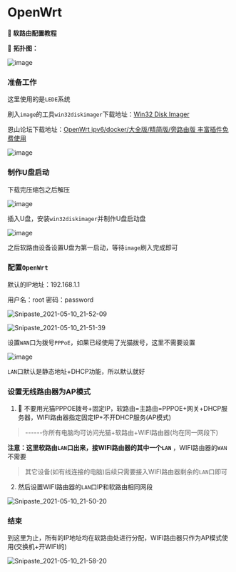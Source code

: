 # OpenWrt

**:unicorn: 软路由配置教程**

:heartbeat: **拓扑图：**

![image](https://user-images.githubusercontent.com/58240137/117744535-7757f600-b23b-11eb-83fc-b9fe46530a4a.png)

### 准备工作

这里使用的是`LEDE`系统

刷入`image`的工具`win32diskimager`下载地址：[Win32 Disk Imager](https://sourceforge.net/projects/win32diskimager/)

恩山论坛下载地址：[OpenWrt ipv6/docker/大全版/精简版/旁路由版 丰富插件免费使用](https://www.right.com.cn/forum/thread-4053752-1-1.html)

![image](https://user-images.githubusercontent.com/58240137/117666361-5dd09300-b1d6-11eb-8562-7b30921c8b5b.png)


### 制作U盘启动

下载完压缩包之后解压

![image](https://user-images.githubusercontent.com/58240137/117667266-4fcf4200-b1d7-11eb-909d-06db0231d111.png)

插入U盘，安装`win32diskimager`并制作U盘启动盘

![image](https://user-images.githubusercontent.com/58240137/117667198-3d550880-b1d7-11eb-909f-569da755af9e.png)

之后软路由设备设置U盘为第一启动，等待`image`刷入完成即可

### 配置`OpenWrt`

默认的IP地址：192.168.1.1

用户名：root
密码：password

![Snipaste_2021-05-10_21-52-09](https://user-images.githubusercontent.com/58240137/117671563-827b3980-b1db-11eb-95fa-61d9a17ea3ec.png)

![Snipaste_2021-05-10_21-51-39](https://user-images.githubusercontent.com/58240137/117671624-945cdc80-b1db-11eb-94da-6d8fbc6986b6.png)

设置`WAN`口为拨号`PPPoE`，如果已经使用了光猫拨号，这里不需要设置

![image](https://user-images.githubusercontent.com/58240137/117671890-ddad2c00-b1db-11eb-86e1-66218d3e4c12.png)

`LAN`口默认是静态地址+DHCP功能，所以默认就好

### 设置无线路由器为AP模式

1. :star2: 不要用光猫PPPOE拨号+固定IP，软路由=主路由=PPPOE+网关+DHCP服务器，WIFI路由器指定固定IP+不开DHCP服务(AP模式)

> ------你所有电脑均可访问光猫+软路由+WIFI路由器(均在同一网段下)

**注意：**这里软路由`LAN`口出来，接WIFI路由器的**其中一个`LAN`** ，WIFI路由器的`WAN`不需要

> 其它设备(如有线连接的电脑)后续只需要接入WIFI路由器剩余的`LAN`口即可

2. 然后设置WIFI路由器的`LAN`口IP和软路由相同网段

![Snipaste_2021-05-10_21-50-20](https://user-images.githubusercontent.com/58240137/117669691-c2d9b800-b1d9-11eb-877c-7ef90695d34b.png)

### 结束

到这里为止，所有的IP地址均在软路由处进行分配，WIFI路由器只作为AP模式使用(交换机+开WIFI的)

![Snipaste_2021-05-10_21-58-20](https://user-images.githubusercontent.com/58240137/117671599-8d35ce80-b1db-11eb-9445-80fc51549aae.png)



